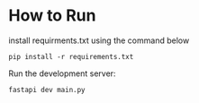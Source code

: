 # How to Run

install requirments.txt using the command below

```
pip install -r requirements.txt

```

Run the development server:

```
fastapi dev main.py
```